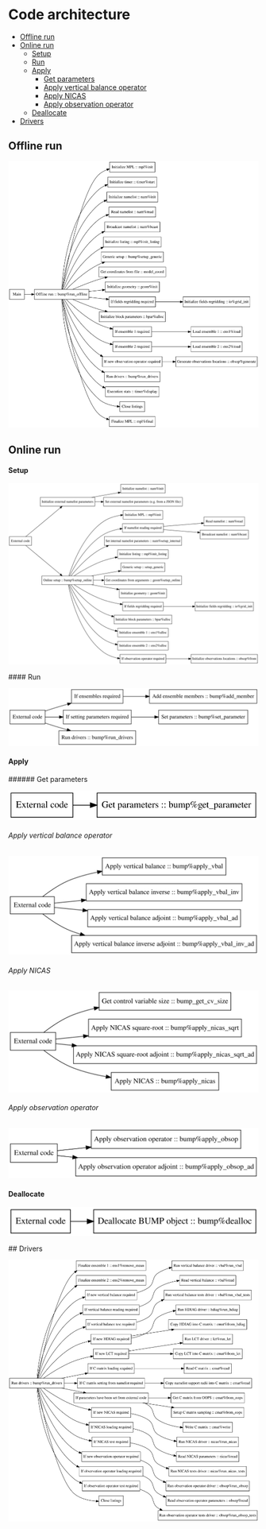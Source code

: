 # Code architecture

- [Offline run](#offline-run)
- [Online run](#online-run)
  - [Setup](#setup)
  - [Run](#run)
  - [Apply](#apply)
    - [Get parameters](#get-parameters)
    - [Apply vertical balance operator](#apply-vertical-balance-operator)
    - [Apply NICAS](#apply-nicas)
    - [Apply observation operator](#apply-observation-operator)
  - [Deallocate](#deallocate)
- [Drivers](#drivers)


## Offline run

![](architecture/run_offline.svg)


## Online run


#### Setup

![](architecture/setup_online.svg)


#### Run

![](architecture/run_online.svg)


#### Apply


###### Get parameters

![](architecture/get_parameter.svg)


###### Apply vertical balance operator

![](architecture/apply_vbal.svg)


###### Apply NICAS

![](architecture/apply_nicas.svg)


###### Apply observation operator

![](architecture/apply_obsop.svg)


#### Deallocate

![](architecture/deallocation.svg)


## Drivers

![](architecture/drivers.svg)
